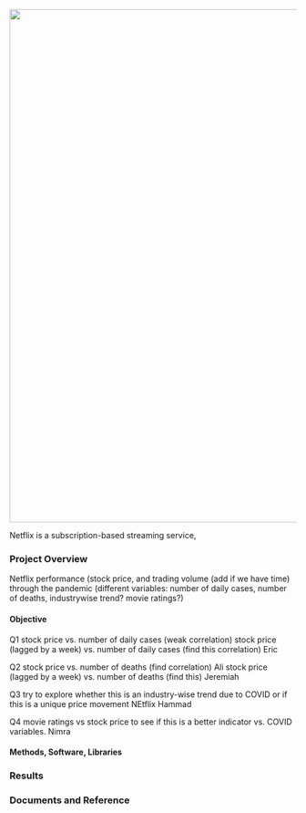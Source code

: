 <p align="center">
<img src="https://github.com/theidari/project1/blob/Ali/Netflix.png" width="900"
</p>

Netflix is a subscription-based streaming service,


<h3>Project Overview</h3>
Netflix performance (stock price, and trading volume (add if we have time) through the pandemic 
(different variables: number of daily cases, number of deaths, industrywise trend? movie ratings?)

<h4>Objective</h4>
Q1
stock price vs. number of daily cases (weak correlation)
stock price (lagged by a week) vs. number of daily cases (find this correlation) Eric

Q2
stock price vs. number of deaths (find correlation) Ali
stock price (lagged by a week) vs. number of deaths (find this) Jeremiah

Q3
try to explore whether this is an industry-wise trend due to COVID or if this is a unique price movement NEtflix Hammad

Q4
movie ratings vs stock price to see if this is a better indicator vs. COVID variables. Nimra

<h4>Methods, Software, Libraries</h4>

<h3>Results</h3>
<h3>Documents and Reference</h3>

